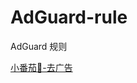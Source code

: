 # AdGuard-rule
AdGuard 规则

[小番茄🍅-去广告](https://raw.githubusercontent.com/Elegy17/AdGuard-rule/main/rule/番茄🍅.txt)
